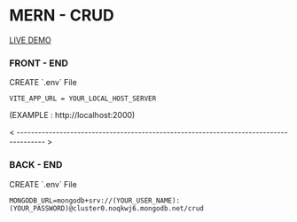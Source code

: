 # MERN - CRUD

[LIVE DEMO](https://mern-crud-bg.netlify.app)

<h3>FRONT - END</h3>
CREATE `.env` File

```
VITE_APP_URL = YOUR_LOCAL_HOST_SERVER
```
(EXAMPLE : http://localhost:2000)

< -------------------------------------------------------------------------------------- >

<h3>BACK - END</h3>
CREATE `.env` File

```
MONGODB_URL=mongodb+srv://(YOUR_USER_NAME):(YOUR_PASSWORD)@cluster0.noqkwj6.mongodb.net/crud
```
